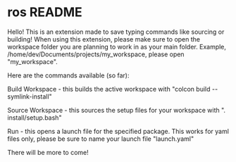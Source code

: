 # ros README

Hello! This is an extension made to save typing commands like sourcing or building!
When using this extension, please make sure to open the workspace folder you are planning to work in as your main folder.
Example, /home/dev/Documents/projects/my_workspace, please open "my_workspace".

Here are the commands available (so far):

Build Workspace - this builds the active workspace with "colcon build --symlink-install"

Source Workspace - this sources the setup files for your workspace with ". install/setup.bash"

Run - this opens a launch file for the specified package. This works for yaml files only, please be sure to name your launch file "launch.yaml"

There will be more to come!